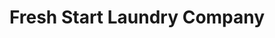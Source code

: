 ---
title: "Fresh Start Laundry Company"
url: /churchton/fresh-start-laundry-company/
shop: laundry
---